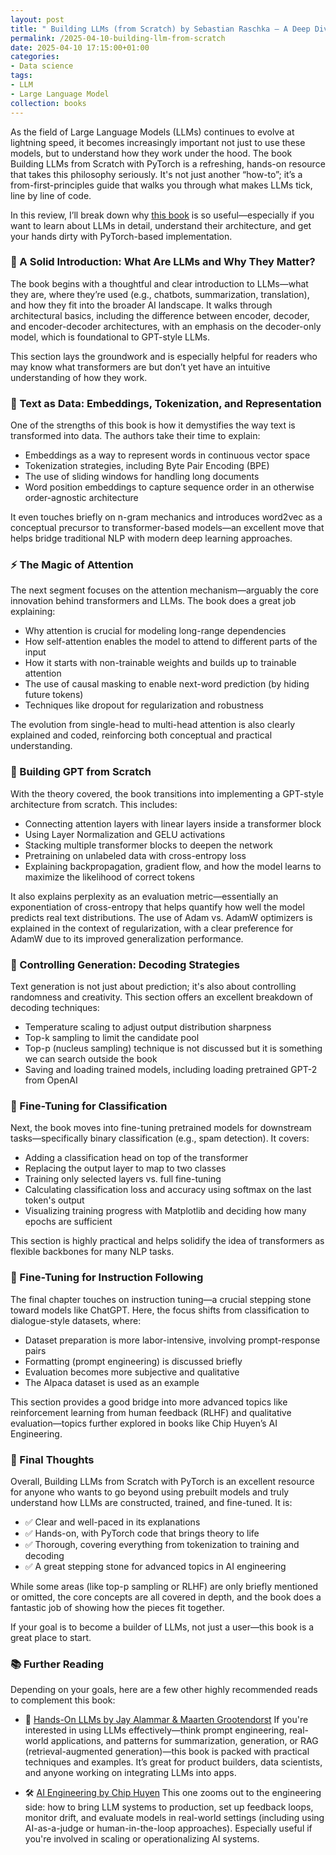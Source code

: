 ```yaml
---
layout: post
title: " Building LLMs (from Scratch) by Sebastian Raschka – A Deep Dive into the Foundations of Modern Language Models Building a LLM"
permalink: /2025-04-10-building-llm-from-scratch
date: 2025-04-10 17:15:00+01:00
categories:
- Data science
tags:
- LLM
- Large Language Model
collection: books
---
```



As the field of Large Language Models (LLMs) continues to evolve at lightning speed, it becomes increasingly important not just to use these models, but to understand how they work under the hood. The book Building LLMs from Scratch with PyTorch is a refreshing, hands-on resource that takes this philosophy seriously. It's not just another “how-to”; it’s a from-first-principles guide that walks you through what makes LLMs tick, line by line of code.

In this review, I’ll break down why [this book](https://amzn.eu/d/be8CowF) is so useful—especially if you want to learn about LLMs in detail, understand their architecture, and get your hands dirty with PyTorch-based implementation.

### 📘 A Solid Introduction: What Are LLMs and Why They Matter?

The book begins with a thoughtful and clear introduction to LLMs—what they are, where they’re used (e.g., chatbots, summarization, translation), and how they fit into the broader AI landscape. It walks through architectural basics, including the difference between encoder, decoder, and encoder-decoder architectures, with an emphasis on the decoder-only model, which is foundational to GPT-style LLMs.

This section lays the groundwork and is especially helpful for readers who may know what transformers are but don’t yet have an intuitive understanding of how they work.

### 🧠 Text as Data: Embeddings, Tokenization, and Representation
One of the strengths of this book is how it demystifies the way text is transformed into data. The authors take their time to explain:

- Embeddings as a way to represent words in continuous vector space
- Tokenization strategies, including Byte Pair Encoding (BPE)
- The use of sliding windows for handling long documents
- Word position embeddings to capture sequence order in an otherwise order-agnostic architecture

It even touches briefly on n-gram mechanics and introduces word2vec as a conceptual precursor to transformer-based models—an excellent move that helps bridge traditional NLP with modern deep learning approaches.

### ⚡ The Magic of Attention
The next segment focuses on the attention mechanism—arguably the core innovation behind transformers and LLMs. The book does a great job explaining:

- Why attention is crucial for modeling long-range dependencies
- How self-attention enables the model to attend to different parts of the input
- How it starts with non-trainable weights and builds up to trainable attention
- The use of causal masking to enable next-word prediction (by hiding future tokens)
- Techniques like dropout for regularization and robustness

The evolution from single-head to multi-head attention is also clearly explained and coded, reinforcing both conceptual and practical understanding.

### 🧱 Building GPT from Scratch

With the theory covered, the book transitions into implementing a GPT-style architecture from scratch. This includes:
- Connecting attention layers with linear layers inside a transformer block
- Using Layer Normalization and GELU activations
- Stacking multiple transformer blocks to deepen the network
- Pretraining on unlabeled data with cross-entropy loss
- Explaining backpropagation, gradient flow, and how the model learns to maximize the likelihood of correct tokens

It also explains perplexity as an evaluation metric—essentially an exponentiation of cross-entropy that helps quantify how well the model predicts real text distributions.
The use of Adam vs. AdamW optimizers is explained in the context of regularization, with a clear preference for AdamW due to its improved generalization performance.

### 🎲 Controlling Generation: Decoding Strategies
Text generation is not just about prediction; it's also about controlling randomness and creativity. This section offers an excellent breakdown of decoding techniques:
- Temperature scaling to adjust output distribution sharpness
- Top-k sampling to limit the candidate pool
- Top-p (nucleus sampling) technique is not discussed but it is something we can search outside the book
- Saving and loading trained models, including loading pretrained GPT-2 from OpenAI

### 🧪 Fine-Tuning for Classification
Next, the book moves into fine-tuning pretrained models for downstream tasks—specifically binary classification (e.g., spam detection). It covers:
- Adding a classification head on top of the transformer
- Replacing the output layer to map to two classes
- Training only selected layers vs. full fine-tuning
- Calculating classification loss and accuracy using softmax on the last token's output
- Visualizing training progress with Matplotlib and deciding how many epochs are sufficient

This section is highly practical and helps solidify the idea of transformers as flexible backbones for many NLP tasks.

### 🧩 Fine-Tuning for Instruction Following
The final chapter touches on instruction tuning—a crucial stepping stone toward models like ChatGPT. Here, the focus shifts from classification to dialogue-style datasets, where:
- Dataset preparation is more labor-intensive, involving prompt-response pairs
- Formatting (prompt engineering) is discussed briefly
- Evaluation becomes more subjective and qualitative
- The Alpaca dataset is used as an example

This section provides a good bridge into more advanced topics like reinforcement learning from human feedback (RLHF) and qualitative evaluation—topics further explored in books like Chip Huyen’s AI Engineering.

### 🧠 Final Thoughts
Overall, Building LLMs from Scratch with PyTorch is an excellent resource for anyone who wants to go beyond using prebuilt models and truly understand how LLMs are constructed, trained, and fine-tuned. It is:

- ✅ Clear and well-paced in its explanations
- ✅ Hands-on, with PyTorch code that brings theory to life
- ✅ Thorough, covering everything from tokenization to training and decoding
- ✅ A great stepping stone for advanced topics in AI engineering

While some areas (like top-p sampling or RLHF) are only briefly mentioned or omitted, the core concepts are all covered in depth, and the book does a fantastic job of showing how the pieces fit together.

If your goal is to become a builder of LLMs, not just a user—this book is a great place to start.

### 📚 Further Reading
Depending on your goals, here are a few other highly recommended reads to complement this book:

- 🧩 [Hands-On LLMs by Jay Alammar & Maarten Grootendorst](https://amzn.eu/d/9Re2kiS)
If you're interested in using LLMs effectively—think prompt engineering, real-world applications, and patterns for summarization, generation, or RAG (retrieval-augmented generation)—this book is packed with practical techniques and examples. It’s great for product builders, data scientists, and anyone working on integrating LLMs into apps.

- 🛠 [AI Engineering by Chip Huyen](https://amzn.eu/d/cIIe4jE)
This one zooms out to the engineering side: how to bring LLM systems to production, set up feedback loops, monitor drift, and evaluate models in real-world settings (including using AI-as-a-judge or human-in-the-loop approaches). Especially useful if you're involved in scaling or operationalizing AI systems.

